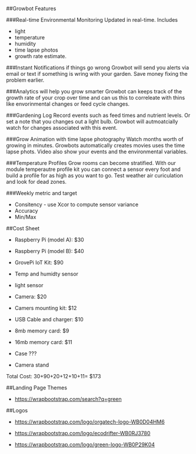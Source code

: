 ##Growbot Features

###Real-time Environmental Monitoring
Updated in real-time. Includes 
- light
- temperature
- humidity
- time lapse photos
- growth rate estimate. 


###Instant Notifications if things go wrong
Growbot will send you alerts via email or text if
something is wring with your garden. Save money fixing the problem earlier.

###Analytics will help you grow smarter
Growbot can keeps track of the growth rate of your crop over time and can us this to correleate with thins like envorinmental changes or feed cycle changes. 

###Gardening Log
Record events such as feed times and nutrient levels. Or set a note that you changes out a light bulb. Growbot will autmoatcially watch for changes associated with this event. 

###Grow Animation with time lapse photography
Watch months worth of growing in minutes. Growbots automatically creates movies uses the time lapse phots. Video also show your events and the environmental variables. 


###Temperature Profiles
Grow rooms can become stratified. With our module temperautre profile kit you can connect a sensor every foot and build a profile for as high as you want to go. Test weather air curiculation and look for dead zones. 

###Weekly metric and target
- Consitency - use Xcor to compute sensor variance
- Accuracy
- Min/Max



##Cost Sheet 
- Raspberry Pi (model A): $30
- Raspberry Pi (model B): $40
- GrovePi IoT Kit: $90
 - Temp and humidty sensor
 - light sensor
- Camera: $20
- Camers mounting kit: $12
- USB Cable and charger: $10
- 8mb memory card: $9
- 16mb memory card: $11

- Case ???
- Camera stand

Total Cost: 30+90+20+12+10+11= $173

##Landing Page Themes
- https://wrapbootstrap.com/search?q=green

##Logos

- https://wrapbootstrap.com/logo/orgatech-logo-WB0D04HM6

- https://wrapbootstrap.com/logo/ecodrifter-WB0RJ3780

- https://wrapbootstrap.com/logo/green-logo-WB0P29K04
